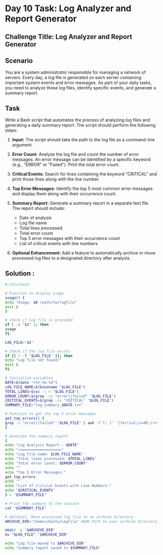 # Day 10 Task: Log Analyzer and Report Generator

## Challenge Title: Log Analyzer and Report Generator

## Scenario

You are a system administrator responsible for managing a network of servers. Every day, a log file is generated on each server containing important system events and error messages. As part of your daily tasks, you need to analyze these log files, identify specific events, and generate a summary report.

## Task

Write a Bash script that automates the process of analyzing log files and generating a daily summary report. The script should perform the following steps:

1. **Input:** The script should take the path to the log file as a command-line argument.

2. **Error Count:** Analyze the log file and count the number of error messages. An error message can be identified by a specific keyword (e.g., "ERROR" or "Failed"). Print the total error count.

3. **Critical Events:** Search for lines containing the keyword "CRITICAL" and print those lines along with the line number.

4. **Top Error Messages:** Identify the top 5 most common error messages and display them along with their occurrence count.

5. **Summary Report:** Generate a summary report in a separate text file. The report should include:
   - Date of analysis
   - Log file name
   - Total lines processed
   - Total error count
   - Top 5 error messages with their occurrence count
   - List of critical events with line numbers

6. **Optional Enhancement:** Add a feature to automatically archive or move processed log files to a designated directory after analysis.

## Solution :

  ```bash
#!/bin/bash

# Function to display usage
usage() {
  echo "Usage: $0 /path/to/logfile"
  exit 1
}

# Check if log file is provided
if [ -z "$1" ]; then
  usage
fi

LOG_FILE="$1"

# Check if the log file exists
if [[ ! -f "$LOG_FILE" ]]; then
  echo "Log file not found!"
  exit 1
fi

# Initialize variables
DATE=$(date "+%Y-%m-%d")
LOG_FILE_NAME=$(basename "$LOG_FILE")
TOTAL_LINES=$(wc -l < "$LOG_FILE")
ERROR_COUNT=$(grep -ci "error\|failed" "$LOG_FILE")
CRITICAL_EVENTS=$(grep -in "CRITICAL" "$LOG_FILE")
SUMMARY_FILE="log_summary_$DATE.txt"

# Function to get the top 5 error messages
get_top_errors() {
  grep -i "error\|failed" "$LOG_FILE" | awk -F'[: ]' '{for(i=3;i<=NF;i++) printf $i" "; printf "\n"}' | sort | uniq -c | sort -nr | head -5
}

# Generate the summary report
{
  echo "Log Analysis Report - $DATE"
  echo "===================="
  echo "Log file name: $LOG_FILE_NAME"
  echo "Total lines processed: $TOTAL_LINES"
  echo "Total error count: $ERROR_COUNT"
  echo ""
  echo "Top 5 Error Messages:"
  get_top_errors
  echo ""
  echo "List of Critical Events with Line Numbers:"
  echo "$CRITICAL_EVENTS"
} > "$SUMMARY_FILE"

# Print the summary to the console
cat "$SUMMARY_FILE"

# Optional: Move processed log file to an archive directory
ARCHIVE_DIR="/home/ubuntu/Logfile" #ADD Path to your archive directory

mkdir -p "$ARCHIVE_DIR"
mv "$LOG_FILE" "$ARCHIVE_DIR"

echo "Log file moved to $ARCHIVE_DIR"
echo "Summary report saved to $SUMMARY_FILE"

```



